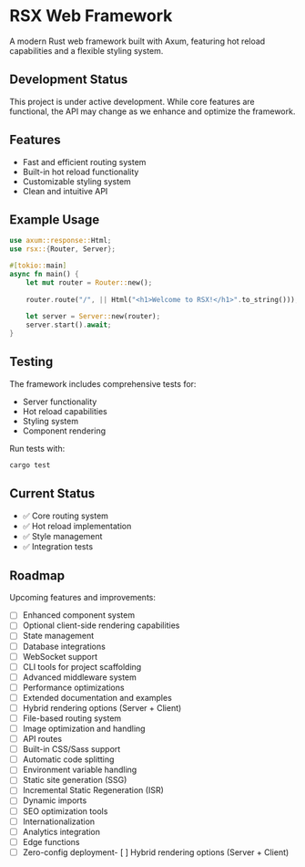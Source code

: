 # RSX Web Framework

A modern Rust web framework built with Axum, featuring hot reload capabilities and a flexible styling system.

## Development Status

This project is under active development. While core features are functional, the API may change as we enhance and optimize the framework.

## Features

- Fast and efficient routing system
- Built-in hot reload functionality
- Customizable styling system
- Clean and intuitive API

## Example Usage

```rust
use axum::response::Html;
use rsx::{Router, Server};

#[tokio::main]
async fn main() {
    let mut router = Router::new();
    
    router.route("/", || Html("<h1>Welcome to RSX!</h1>".to_string()));
    
    let server = Server::new(router);
    server.start().await;
}
```

## Testing

The framework includes comprehensive tests for:
- Server functionality
- Hot reload capabilities
- Styling system
- Component rendering

Run tests with:
```bash
cargo test
```

## Current Status

- ✅ Core routing system
- ✅ Hot reload implementation
- ✅ Style management
- ✅ Integration tests

## Roadmap

Upcoming features and improvements:

- [ ] Enhanced component system
- [ ] Optional client-side rendering capabilities
- [ ] State management
- [ ] Database integrations
- [ ] WebSocket support
- [ ] CLI tools for project scaffolding
- [ ] Advanced middleware system
- [ ] Performance optimizations
- [ ] Extended documentation and examples
- [ ] Hybrid rendering options (Server + Client)
- [ ] File-based routing system
- [ ] Image optimization and handling
- [ ] API routes
- [ ] Built-in CSS/Sass support
- [ ] Automatic code splitting
- [ ] Environment variable handling
- [ ] Static site generation (SSG)
- [ ] Incremental Static Regeneration (ISR)
- [ ] Dynamic imports
- [ ] SEO optimization tools
- [ ] Internationalization
- [ ] Analytics integration
- [ ] Edge functions
- [ ] Zero-config deployment- [ ] Hybrid rendering options (Server + Client)